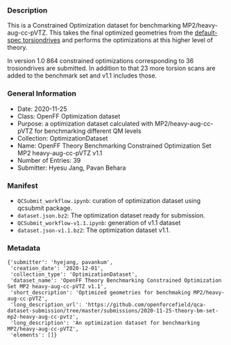 ### Description

This is a Constrained Optimization dataset for benchmarking MP2/heavy-aug-cc-pVTZ.
This takes the final optimized geometries from the [default-spec torsiondrives](https://github.com/openforcefield/qca-dataset-submission/tree/master/submissions/2020-12-18-OpenFF-Theory-Benchmarking-Set-v1.0) and performs the optimizations at this higher level of theory.

In version 1.0 864 constrained optimizations corresponding to 36 trosiondrives are submitted.
In addition to that 23 more torsion scans are added to the benchmark set and v1.1 includes those.


### General Information 

- Date: 2020-11-25
- Class: OpenFF Optimization dataset
- Purpose: a optimization dataset calculated with MP2/heavy-aug-cc-pVTZ for benchmarking different QM levels 
- Collection: OptimizationDataset
- Name: OpenFF Theory Benchmarking Constrained Optimization Set MP2 heavy-aug-cc-pVTZ v1.1
- Number of Entries: 39
- Submitter: Hyesu Jang, Pavan Behara
 

### Manifest

- `QCSubmit_workflow.ipynb`: curation of optimization dataset using qcsubmit package.
- `dataset.json.bz2`: The optimization dataset ready for submission.
- `QCSubmit_workflow-v1.1.ipynb`: generation of v1.1 dataset
- `dataset.json-v1.1.bz2`: The optimization dataset v1.1.


### Metadata

```
{'submitter': 'hyejang, pavankum',
 'creation_date': '2020-12-01',
 'collection_type': 'OptimizationDataset',
 'dataset_name': 'OpenFF Theory Benchmarking Constrained Optimization Set MP2 heavy-aug-cc-pVTZ v1.1',
 'short_description': 'Optimized geometries for benchmaking MP2/heavy-aug-cc-pVTZ',
 'long_description_url': 'https://github.com/openforcefield/qca-dataset-submission/tree/master/submissions/2020-11-25-theory-bm-set-mp2-heavy-aug-cc-pvtz',
 'long_description': 'An optimization dataset for benchmarking MP2/heavy-aug-cc-pVTZ',
 'elements': []}
```
